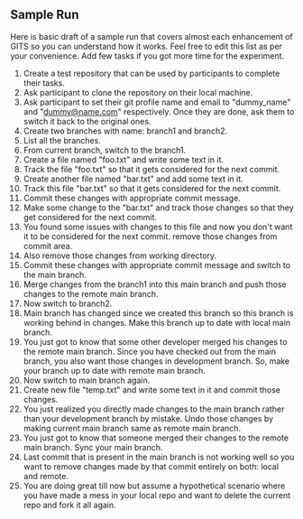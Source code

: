 ## Sample Run
Here is basic draft of a sample run that covers almost each enhancement of GITS so you can understand how it works. 
Feel free to edit this list as per your convenience. Add few tasks if you got more time for the experiment.

1. Create a test repository that can be used by participants to complete their tasks.
2. Ask participant to clone the repository on their local machine.
3. Ask participant to set their git profile name and email to "dummy_name" and "dummy@name.com" respectively. Once they are done, ask them to switch it back to the original ones.
4. Create two branches with name: branch1 and branch2.
5. List all the branches.
6. From current branch, switch to the branch1.
7. Create a file named "foo.txt" and write some text in it.
8. Track the file "foo.txt" so that it gets considered for the next commit.
9. Create another file named "bar.txt" and add some text in it.
10. Track this file "bar.txt" so that it gets considered for the next commit.
11. Commit these changes with appropriate commit message.
12. Make some change to the "bar.txt" and track those changes so that they get considered for the next commit.
13. You found some issues with changes to this file and now you don't want it to be considered for the next commit. remove those changes from commit area.
14. Also remove those changes from working directory.
15. Commit these changes with appropriate commit message and switch to the main branch.
16. Merge changes from the branch1 into this main branch and push those changes to the remote main branch.
17. Now switch to branch2.
18. Main branch has changed since we created this branch so this branch is working behind in changes. Make this branch up to date with local main branch.
19. You just got to know that some other developer merged his changes to the remote main branch. Since you have checked out from the main branch, you also want those changes in development branch. So, make your branch up to date with remote main branch.
20. Now switch to main branch again.
21. Create new file "temp.txt" and write some text in it and commit those changes.
22. You just realized you directly made changes to the main branch rather than your development branch by mistake. Undo those changes by making current main branch same as remote main branch.
23. You just got to know that someone merged their changes to the remote main branch. Sync your main branch.
24. Last commit that is present in the main branch is not working well so you want to remove changes made by that commit entirely on both: local and remote.
25. You are doing great till now but assume a hypothetical scenario where you have made a mess in your local repo and want to delete the current repo and fork it all again.
